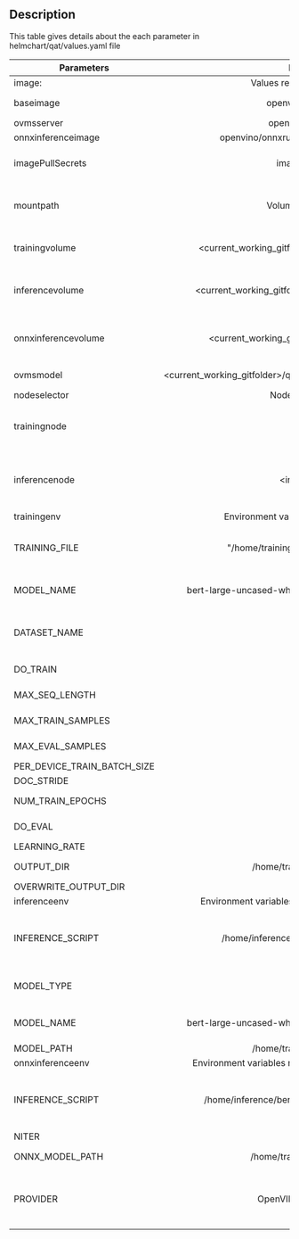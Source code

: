 ## Description
This table gives details about the each parameter in helmchart/qat/values.yaml file 


| Parameters                      |                               Default Value                              | Description                                                                                               |   |   |
|---------------------------------|:------------------------------------------------------------------------:|-----------------------------------------------------------------------------------------------------------|---|---|
| image:                          |                     Values related to   docker images                    |                                                                                                           |   |   |
|     baseimage                   |                             openvino/ubuntu20_dev                        | Image name should be from docker hub openvino_dev                                              |   |   |
|     ovmsserver                  |                           openvino/model_server                          | Should be default                                                                                         |   |   |
|     onnxinferenceimage          |                 openvino/onnxruntime_ep_ubuntu18:2022.1.0                | Should be default                                                                                         |   |   |
|     imagePullSecrets            |                             image-repo-secret                            | If using private   registry, please create a secret and edit this name                                    |   |   |
| mountpath                       |                         Volume mounts for   pods                         | Please edit the  <current_working_gitfolder> to your   current directory when the git is cloned           |   |   |
|     trainingvolume              |          <current_working_gitfolder>/quantization_aware_training         | Training folder   mounted  to Training pod at   /home/training                                            |   |   |
|     inferencevolume             |           <current_working_gitfolder>/openvino_optimum_inference         | Openvino-optimum   inference folder  mounted to the   inference pod at /home/inference                    |   |   |
|     onnxinferencevolume         |             <current_working_gitfolder>/onnxruntime_inference            | onnxruntime-inference   folder mounted to onnxruntime inference pod at /home/inference                    |   |   |
|     ovmsmodel                   |  <current_working_gitfolder>/quantization_aware_training/model/bert_int8 | model path as an   input to ovms server pod                                                               |   |   |
| nodeselector                    |                         Node selection for   pod                         |                                                                                                           |   |   |
|     trainingnode                |                                <train_node>                              | Please edit the   <train_node> .Nodename of the system where you want to schedule the   training          |   |   |
|     inferencenode               |                              <inference_node>                            | Please edit the   <inference_node> . Nodename of the system where you want to schedule   the inference    |   |   |
| trainingenv                     |              Environment variables   related to training pod             |                                                                                                           |   |   |
|     TRAINING_FILE               |                "/home/training/training_scripts/run_qa.py"               | Keep it defaultfor   BERT usecase. But please create a new script for a different usecase and edit   this |   |   |
|     MODEL_NAME                  |           bert-large-uncased-whole-word-masking-finetuned-squad          | Keep it defaultfor   BERT usecase.Name of the huggingface model                                           |   |   |
|     DATASET_NAME                |                                   squad                                  | Keep it defaultfor   BERT usecase. But please change the dataset for different usecase                    |   |   |
|     DO_TRAIN                    |                                    True                                  | Pass 'True' to enable   the training.                                                                     |   |   |
|     MAX_SEQ_LENGTH              |                                    256                                   | Maximum length   accepted by the inputs                                                                   |   |   |
|     MAX_TRAIN_SAMPLES           |                                    50                                    | Pass it to use a   subset of the dataset during training                                                  |   |   |
|     MAX_EVAL_SAMPLES            |                                    50                                    | Pass it to use a   subset of the dataset during training                                                  |   |   |
|     PER_DEVICE_TRAIN_BATCH_SIZE |                                     4                                    |  Input batch size for training                                                                            |   |   |
|     DOC_STRIDE                  |                                    128                                   |                                                                                                           |   |   |
|     NUM_TRAIN_EPOCHS            |                                     1                                    |  Number of epochs for training                                                                            |   |   |
|   DO_EVAL                       |                                   True                                   | Set 'True' to enable   evaluation                                                                         |   |   |
|     LEARNING_RATE               |                                 3.00E-05                                 |                                                                                                           |   |   |
|     OUTPUT_DIR                  |                       /home/training/model/bert_int8                     | directory where the   output model is generated                                                           |   |   |
|     OVERWRITE_OUTPUT_DIR        |                                   True                                   |                                                                                                           |   |   |
| inferenceenv                    |         Environment variables   related to optimum inference pod         |                                                                                                           |   |   |
|     INFERENCE_SCRIPT            |                /home/inference/inference_scripts/bert_qa.py              | Keep it defaultfor   BERT usecase. For a new usecase, please create a new script and update the   field   |   |   |
|     MODEL_TYPE                  |                                     ov                                   | MODEL_TYPE= pt for   Pytorch file.  MODEL_TYPE= ov for IR   file                                          |   |   |
|     MODEL_NAME                  |           bert-large-uncased-whole-word-masking-finetuned-squad          | Keep it defaultfor   BERT usecase.Name of the huggingface model                                           |   |   |
|     MODEL_PATH                  |                       /home/training/model/bert_int8                     | Path to Int8   optimized model                                                                            |   |   |
| onnxinferenceenv                |       Environment variables   related to onnxruntime inference pod       |                                                                                                           |   |   |
|     INFERENCE_SCRIPT            |               /home/inference/bert_inference_optimum_ort_ovep.py         | Keep it defaultfor   BERT usecase. For a new usecase, please create a new script and update the   field   |   |   |
|     NITER                       |                                    10                                    | Number of iterations                                                                                      |   |   |
|     ONNX_MODEL_PATH             |                /home/training/model/bert_int8/                           | Path to folder containing Int8   optimized onnx model                                                                       |   |   |
|     PROVIDER                    |                          OpenVINOExecutionProvider                       | Provider = CPUExecutionProvider for CPUMLAS or OpenVINOExecutionProvider for OpenVINO                     |   |   |
